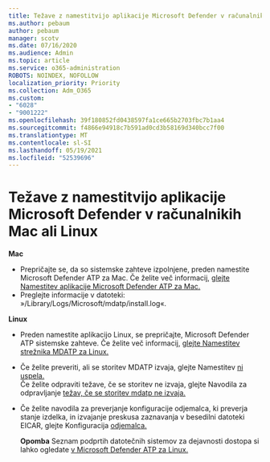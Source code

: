 ```yaml
---
title: Težave z namestitvijo aplikacije Microsoft Defender v računalnikih Mac ali Linux
ms.author: pebaum
author: pebaum
manager: scotv
ms.date: 07/16/2020
ms.audience: Admin
ms.topic: article
ms.service: o365-administration
ROBOTS: NOINDEX, NOFOLLOW
localization_priority: Priority
ms.collection: Adm_O365
ms.custom:
- "6028"
- "9001222"
ms.openlocfilehash: 39f180852fd0438597fa1ce665b2703fbc7b1aa4
ms.sourcegitcommit: f4866e94918c7b591ad0cd3b58169d340bcc7f00
ms.translationtype: MT
ms.contentlocale: sl-SI
ms.lasthandoff: 05/19/2021
ms.locfileid: "52539696"
---
```

# <a name="issues-installing-microsoft-defender-on-mac-or-linux"></a>Težave z namestitvijo aplikacije Microsoft Defender v računalnikih Mac ali Linux

**Mac**

- Prepričajte se, da so sistemske zahteve izpolnjene, preden namestite Microsoft Defender ATP za Mac. Če želite več informacij, [glejte Namestitev aplikacije Microsoft Defender ATP za Mac.](/windows/security/threat-protection/microsoft-defender-atp/microsoft-defender-atp-mac#how-to-install-microsoft-defender-atp-for-mac)  
- Preglejte informacije v datoteki: »/Library/Logs/Microsoft/mdatp/install.log«.

**Linux**

- Preden namestite aplikacijo Linux, se prepričajte, Microsoft Defender ATP sistemske zahteve. Če želite več informacij, [glejte Namestitev strežnika MDATP za Linux.](/windows/security/threat-protection/microsoft-defender-atp/microsoft-defender-atp-linux#system-requirements) 
- Če želite preveriti, ali se storitev MDATP izvaja, glejte Namestitev [ni uspela.](/windows/security/threat-protection/microsoft-defender-atp/linux-support-install#installation-failed)  
    Če želite odpraviti težave, če se storitev ne izvaja, glejte Navodila za odpravljanje [težav, če se storitev mdatp ne izvaja.](/windows/security/threat-protection/microsoft-defender-atp/linux-support-install#steps-to-troubleshoot-if-mdatp-service-isnt-running)
- Če želite navodila za preverjanje konfiguracije odjemalca, ki preverja stanje izdelka, in izvajanje preskusa zaznavanja v besedilni datoteki EICAR, glejte Konfiguracija [odjemalca.](/windows/security/threat-protection/microsoft-defender-atp/linux-install-manually#client-configuration)  

    **Opomba** Seznam podprtih datotečnih sistemov za dejavnosti dostopa si lahko ogledate [v Microsoft Defender ATP za Linux.](/windows/security/threat-protection/microsoft-defender-atp/microsoft-defender-atp-linux#system-requirements)